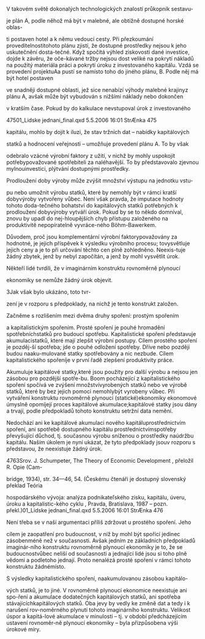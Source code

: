 
V takovém světě dokonalých technologických znalostí průkopník sestavu-

je plán A, podle něhož má být v malebné, ale obtížně dostupné horské oblas-

ti postaven hotel a k němu vedoucí cesty. Při přezkoumání proveditelnostitohoto plánu zjistí, že dostupné prostředky nejsou k jeho uskutečnění dosta-tečné. Když spočítá výhled ziskovosti dané investice, dojde k závěru, že oče-kávané tržby nejsou dost veliké na pokrytí nákladů na použitý materiála práci a pokrytí úroku z investovaného kapitálu. Vzdá se provedení projektuAa pustí se namísto toho do jiného plánu, B. Podle něj má být hotel postaven

ve snadněji dostupné oblasti, jež sice nenabízí výhody malebné krajinyz plánu A, avšak může být vybudován s nižšími náklady nebo dokončen

v kratším čase. Pokud by do kalkulace nevstupoval úrok z investovaného

47501_Lidske jednani_final.qxd 5.5.2006 16:01 StrÆnka 475

kapitálu, mohlo by dojít k iluzi, že stav tržních dat – nabídky kapitálových

statků a hodnocení veřejnosti – umožňuje provedení plánu A. To by však

odebralo vzácné výrobní faktory z užití, v nichž by mohly uspokojit potřebypovažované spotřebiteli za naléhavější. To by představovalo zjevnou mylnouinvestici, plýtvání dostupnými prostředky.

Prodloužení doby výroby může zvýšit množství výstupu na jednotku vstu-

pu nebo umožnit výrobu statků, které by nemohly být v rámci kratší dobyvýroby vytvořeny vůbec. Není však pravda, že imputace hodnoty tohoto doda-tečného bohatství do kapitálových statků potřebných k prodloužení dobyvýroby vytváří úrok. Pokud by se to někdo domníval, znovu by upadl do nej-hloupějších chyb přístupu založeného na produktivitě nepopíratelně vyvráce-ného Böhm-Bawerkem.

Důvodem, proč jsou komplementární výrobní faktorypovažovány za hodnotné, je jejich příspěvek k výsledku výrobního procesu; tovysvětluje jejich ceny a je to při určování těchto cen plně zohledněno. Neexis-tuje žádný zbytek, jenž by nebyl započítán, a jenž by mohl vysvětlit úrok.

Někteří lidé tvrdili, že v imaginárním konstruktu rovnoměrně plynoucí

ekonomiky se nemůže žádný úrok objevit.

3Jak však bylo ukázáno, toto tvr-

zení je v rozporu s předpoklady, na nichž je tento konstrukt založen.

Začněme s rozlišením mezi dvěma druhy spoření: prostým spořením

a kapitalistickým spořením. Prosté spoření je pouhé hromadění spotřebníchstatků pro budoucí spotřebu. Kapitalistické spoření představuje akumulacistatků, které mají zlepšit výrobní postupy. Cílem prostého spoření je pozděj-ší spotřeba; jde o pouhé odložení spotřeby. Dříve nebo později budou naaku-mulované statky spotřebovány a nic nezbude. Cílem kapitalistického spořeníje v první řadě zlepšení produktivity práce.

Akumuluje kapitálové statky,které jsou použity pro další výrobu a nejsou jen zásobou pro pozdější spotře-bu. Boom pocházející z kapitalistického spoření spočívá ve zvýšení množstvívyrobených statků nebo ve výrobě statků, které by bez jejich pomoci nemohlybýt vyrobeny vůbec. Při vytváření konstruktu rovnoměrně plynoucí (statické)ekonomiky ekonomové úmyslně opomíjejí proces kapitálové akumulace;kapitálové statky jsou dány a trvají, podle předpokladů tohoto konstruktu setržní data nemění.

Nedochází ani ke kapitálové akumulaci nového kapitáluprostřednictvím spoření, ani spotřebě dostupného kapitálu prostřednictvímspotřeby převyšující důchod, tj. současnou výrobu sníženou o prostředky naúdržbu kapitálu. Naším úkolem je nyní ukázat, že tyto předpoklady jsouv rozporu s představou, že neexistuje žádný úrok.

4763Srov. J. Schumpeter, The Theory of Economic Development , přeložil R. Opie (Cam-

bridge, 1934), str. 34—46, 54. (Českému čtenáři je dostupný slovenský překlad Teória

hospodárského vývoja: analýza podnikateľského zisku, kapitálu, úveru, úroku a kapitalistic-kého cyklu , Pravda, Bratislava, 1987 – pozn. překl.)01_Lidske jednani_final.qxd 5.5.2006 16:01 StrÆnka 476

Není třeba se v naší argumentaci příliš zdržovat u prostého spoření. Jeho

cílem je zaopatření pro budoucnost, v níž by mohl být spořící jedinec zásobenméně než v současnosti. Avšak jedním ze základních předpokladů imaginár-ního konstruktu rovnoměrně plynoucí ekonomiky je to, že se budoucnostvůbec neliší od současnosti a jednající lidé jsou si toho plně vědomi a podletoho jednají. Proto nenalézá prosté spoření v rámci tohoto konstruktu žádnémísto.

S výsledky kapitalistického spoření, naakumulovanou zásobou kapitálo-

vých statků, je to jiné. V rovnoměrně plynoucí ekonomice neexistuje ani spo-ření a akumulace dodatečných kapitálových statků, ani spotřeba stávajícíchkapitálových statků. Oba jevy by vedly ke změně dat a tedy i k narušení rov-noměrného plynutí tohoto imaginárního konstruktu. Velikost úspor a kapitá-lové akumulace v minulosti – tj. v období předcházejícím ustavení rovnoměr-ně plynoucí ekonomiky – byla přizpůsobena výši úrokové míry.
